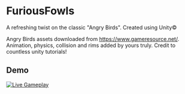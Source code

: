 # FuriousFowls
A refreshing twist on the classic "Angry Birds". Created using Unity©   


Angry Birds assets downloaded from https://www.gameresource.net/.   
Animation, physics, collision and rims added by yours truly. Credit to countless unity tutorials!

## Demo
[![Live Gameplay](http://img.youtube.com/vi/Ecj_LSqD7FQ/0.jpg)](http://www.youtube.com/watch?v=Ecj_LSqD7FQ "Gameplay")

